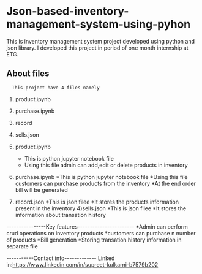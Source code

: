 # Json-based-inventory-management-system-using-pyhon
This is inventory management system project developed using python and json library.
 I developed this project in period of one month internship at ETG.
## About files
      This project have 4 files namely
 1. product.ipynb
 2. purchase.ipynb
 3. record
 4. sells.json
 
1. product.ipynb
     - This is python jupyter notebook file
     - Using this file admin can add,edit or delete products in inventory
2. purchase.ipynb
     *This is python jupyter notebook file
     *Using this file customers can purchase products from the inventory
     *At the end order bill will be generated
3. record.json
     *This is json filee
     *It stores the products information present in the inventory
  4)sells.json
     *This is json filee
     *It stores the information about transation history

----------------Key features-----------------------
    *Admin can perform crud operations on inventory products
    *customers can purchase n number of products
    *Bill generation
    *Storing transation history information in separate file

-----------Contact info-------------
Linked in:https://www.linkedin.com/in/supreet-kulkarni-b7579b202

